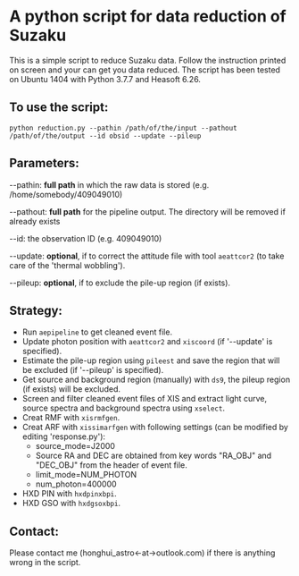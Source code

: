 # A python script for data reduction of Suzaku

This is a simple script to reduce Suzaku data. Follow the instruction printed on screen and your can get you data reduced. The script has been tested on Ubuntu 1404 with Python 3.7.7 and Heasoft 6.26.

## To use the script:

```
python reduction.py --pathin /path/of/the/input --pathout /path/of/the/output --id obsid --update --pileup
```

## Parameters:

--pathin: **full path** in which the raw data is stored (e.g. /home/somebody/409049010)

--pathout: **full path** for the pipeline output. The directory will be removed if already exists

--id: the observation ID (e.g. 409049010)

--update: **optional**, if to correct the attitude file with tool `aeattcor2` (to take care of the 'thermal wobbling').

--pileup: **optional**, if to exclude the pile-up region (if exists).

## Strategy:

* Run `aepipeline` to get cleaned event file.
* Update photon position with `aeattcor2` and `xiscoord` (if '--update' is specified).
* Estimate the pile-up region using `pileest` and save the region that will be excluded (if '--pileup' is specified).
* Get source and background region (manually) with `ds9`, the pileup region (if exists) will be excluded.
* Screen and filter cleaned event files of XIS and extract light curve, source spectra and background spectra using `xselect`.
* Creat RMF with `xisrmfgen`.
* Creat ARF with `xissimarfgen` with following settings (can be modified by editing 'response.py'):
  * source_mode=J2000
  * Source RA and DEC are obtained from key words "RA_OBJ" and "DEC_OBJ" from the header of event file.
  * limit_mode=NUM_PHOTON
  * num_photon=400000
* HXD PIN with `hxdpinxbpi`.
* HXD GSO with `hxdgsoxbpi`.

## Contact:

Please contact me (honghui_astro<-at->outlook.com) if there is anything wrong in the script.
